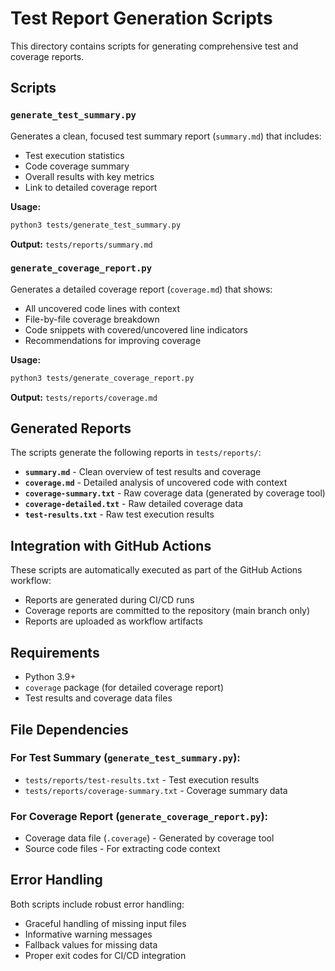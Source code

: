 # Test Report Generation Scripts

This directory contains scripts for generating comprehensive test and coverage reports.

## Scripts

### `generate_test_summary.py`
Generates a clean, focused test summary report (`summary.md`) that includes:
- Test execution statistics
- Code coverage summary
- Overall results with key metrics
- Link to detailed coverage report

**Usage:**
```bash
python3 tests/generate_test_summary.py
```

**Output:** `tests/reports/summary.md`

### `generate_coverage_report.py`
Generates a detailed coverage report (`coverage.md`) that shows:
- All uncovered code lines with context
- File-by-file coverage breakdown
- Code snippets with covered/uncovered line indicators
- Recommendations for improving coverage

**Usage:**
```bash
python3 tests/generate_coverage_report.py
```

**Output:** `tests/reports/coverage.md`

## Generated Reports

The scripts generate the following reports in `tests/reports/`:

- **`summary.md`** - Clean overview of test results and coverage
- **`coverage.md`** - Detailed analysis of uncovered code with context
- **`coverage-summary.txt`** - Raw coverage data (generated by coverage tool)
- **`coverage-detailed.txt`** - Raw detailed coverage data
- **`test-results.txt`** - Raw test execution results

## Integration with GitHub Actions

These scripts are automatically executed as part of the GitHub Actions workflow:
- Reports are generated during CI/CD runs
- Coverage reports are committed to the repository (main branch only)
- Reports are uploaded as workflow artifacts

## Requirements

- Python 3.9+
- `coverage` package (for detailed coverage report)
- Test results and coverage data files

## File Dependencies

### For Test Summary (`generate_test_summary.py`):
- `tests/reports/test-results.txt` - Test execution results
- `tests/reports/coverage-summary.txt` - Coverage summary data

### For Coverage Report (`generate_coverage_report.py`):
- Coverage data file (`.coverage`) - Generated by coverage tool
- Source code files - For extracting code context

## Error Handling

Both scripts include robust error handling:
- Graceful handling of missing input files
- Informative warning messages
- Fallback values for missing data
- Proper exit codes for CI/CD integration